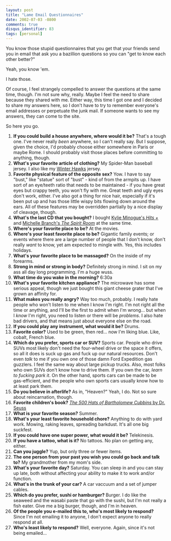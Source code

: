 ```yaml
---
layout: post
title: "Lame Email Questionnaires"
date: 2002-07-03 -0800
comments: true
disqus_identifier: 83
tags: [personal]
---
```

You know those stupid questionnaires that you get that your friends send
you in email that ask you a bazillion questions so you can "get to know
each other better?"

 Yeah, you know 'em.

 I hate those.

 Of course, I feel strangely compelled to answer the questions at the
same time, though. I'm not sure why, really. Maybe I feel the need to
share because they shared with me. Either way, this time I got one and I
decided to share my answers here, so I don't have to try to remember
everyone's email addresses or perpetuate the junk mail. If someone wants
to see my answers, they can come to the site.

 So here you go.

1. **If you could build a house anywhere, where would it be?**
     That's a tough one. I've never really *been* anywhere, so I can't
    really say. But I suppose, given the choice, I'd probably choose
    either somewhere in Paris or maybe Rome. I should probably visit
    those places before committing to anything, though.
2. **What's your favorite article of clothing?**
     My Spider-Man baseball jersey. I also like my [Winter
    Hawks](http://www.winterhawks.com) jersey.
3. **Favorite physical feature of the opposite sex?**
     Yow. I have to say "bust," like "statue" sort of "bust" - kind of
    from the armpits up. I have sort of an eye/teeth ratio that needs to
    be maintained - if you have great eyes but crappy teeth, you won't
    fly with me. Great teeth and ugly eyes don't work, either. I've also
    got a thing for nice hair, especially if it's been put up and has
    those little wispy bits flowing down around the ears. All of these
    features may be overridden partially by a nice display of cleavage,
    though.
4. **What's the last CD that you bought?**
     I bought [Kylie Minogue's *Hits
    +*](http://www.amazon.com/exec/obidos/ASIN/B0000649MT/mhsvortex) and
    [Michelle Branch's *The Spirit
    Room*](http://www.amazon.com/exec/obidos/ASIN/B00005M987/mhsvortex)
    at the same time.
5. **Where's your favorite place to be?**
     At the movies.
6. **Where's your least favorite place to be?**
     Gigantic family events; or events where there are a large number of
    people that I don't know, don't really *want* to know, yet am
    expected to mingle with. Yes, this includes holidays.
7. **What's your favorite place to be massaged?**
     On the inside of my forearms.
8. **Strong in mind or strong in body?**
     Definitely strong in mind. I sit on my ass all day long
    programming. I'm a huge wuss.
9. **What time do you wake in the morning?**
     6:30a
10. **What's your favorite kitchen appliance?**
     The microwave has some serious appeal, though we just bought this
    giant cheese grater that I've grown an affinity for.
11. **What makes you really angry?**
     Way too much, probably. I really hate people who won't listen to me
    when I know I'm right. I'm not right all the time or anything, and
    I'll be the first to admit when I'm wrong... but when I *know* I'm
    right, you need to listen or there will be *problems*. I also hate
    bad drivers, and that means just about everyone else on the road.
12. **If you could play any instrument, what would it be?**
     Drums.
13. **Favorite color?**
     Used to be green, then red... now I'm liking blue. Like, cobalt,
    French blue.
14. **Which do you prefer, sports car or SUV?**
     Sports car. People who drive SUVs most likely don't need the
    four-wheel drive or the space it offers, so all it does is suck up
    gas and fuck up our natural resources. Don't even *talk* to me if
    you own one of those damn Ford Expedition gas guzzlers. I feel the
    same way about large pickup trucks. Also, most folks who own SUVs
    don't know how to drive them. If you own the car, *learn to fucking
    park it*. On the other hand, sports cars can be made to be
    gas-efficient, and the people who own sports cars usually know how
    to at least park them.
15. **Do you believe in afterlife?**
     As in, "Heaven?" Yeah, I do. Not so sure about reincarnation,
    though.
16. **Favorite children's book?**
     [*The 500 Hats of Bartholomew Cubbins* by Dr.
    Seuss](http://www.amazon.com/exec/obidos/ASIN/039484484X/mhsvortex)
17. **What is your favorite season?**
     Summer.
18. **What's your least favorite household chore?**
     Anything to do with yard work. Mowing, raking leaves, spreading
    barkdust. It's all one big suckfest.
19. **If you could have one super power, what would it be?**
     Telekinesis.
20. **If you have a tattoo, what is it?**
     No tattoos. No plan on getting any, either.
21. **Can you juggle?**
     Yup, but only three or fewer items.
22. **The one person from your past you wish you could go back and talk
    to?**
     My grandmother from my mom's side.
23. **What's your favorite day?**
     Saturday. You can sleep in and you can stay up late, both without
    affecting your ability to make it to work and/or function.
24. **What's in the trunk of your car?**
     A car vaccuum and a set of jumper cables.
25. **Which do you prefer, sushi or hamburger?**
     Burger. I do like the seaweed and the wasabi paste that go with the
    sushi, but I'm not really a fish eater. Give me a big burger,
    though, and I'm in heaven.
26. **Of the people you e-mailed this to, who's most likely to
    respond?**
     Since I'm not emailing it to anyone, I don't expect anyone to
    really respond at all.
27. **Who's least likely to respond?**
     Well, everyone. Again, since it's not being emailed...
